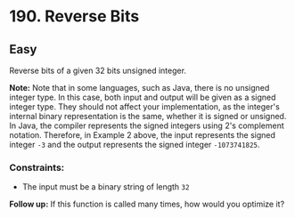# 190. Reverse Bits

## Easy

Reverse bits of a given 32 bits unsigned integer.

**Note:** Note that in some languages, such as Java, there is no unsigned integer type. In this case, both input and
output will be given as a signed integer type. They should not affect your implementation, as the integer's internal
binary representation is the same, whether it is signed or unsigned. In Java, the compiler represents the signed
integers using 2's complement notation. Therefore, in Example 2 above, the input represents the signed integer `-3` and
the output represents the signed integer `-1073741825`.

### Constraints:

- The input must be a binary string of length `32`

**Follow up:** If this function is called many times, how would you optimize it?
